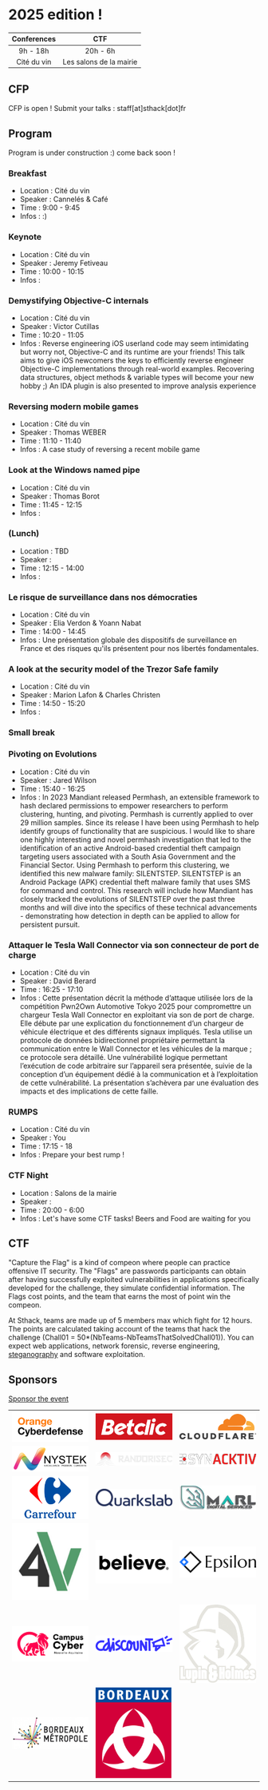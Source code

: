 # 2025 edition !

| Conferences |           CTF           |
| :---------: | :---------------------: |
|  9h - 18h   |        20h - 6h         |
| Cité du vin | Les salons de la mairie |

## CFP

CFP is open ! Submit your talks : staff[at]sthack[dot]fr

## Program

Program is under construction :) come back soon !

### Breakfast

- Location : Cité du vin
- Speaker : Cannelés & Café
- Time : 9:00 - 9:45
- Infos : :)

### Keynote

- Location : Cité du vin
- Speaker : Jeremy Fetiveau
- Time : 10:00 - 10:15
- Infos :

### Demystifying Objective-C internals

- Location : Cité du vin
- Speaker : Victor Cutillas
- Time : 10:20 - 11:05
- Infos : Reverse engineering iOS userland code may seem intimidating but worry not, Objective-C and its runtime are your friends! This talk aims to give iOS newcomers the keys to efficiently reverse engineer Objective-C implementations through real-world examples. Recovering data structures, object methods & variable types will become your new hobby ;) An IDA plugin is also presented to improve analysis experience

### Reversing modern mobile games

- Location : Cité du vin
- Speaker : Thomas WEBER
- Time : 11:10 - 11:40
- Infos : A case study of reversing a recent mobile game

### Look at the Windows named pipe

- Location : Cité du vin
- Speaker : Thomas Borot
- Time : 11:45 - 12:15
- Infos :

### (Lunch)

- Location : TBD
- Speaker :
- Time : 12:15 - 14:00
- Infos :

### Le risque de surveillance dans nos démocraties

- Location : Cité du vin
- Speaker : Elia Verdon & Yoann Nabat
- Time : 14:00 - 14:45
- Infos : Une présentation globale des dispositifs de surveillance en France et des risques qu'ils présentent pour nos libertés fondamentales.

### A look at the security model of the Trezor Safe family

- Location : Cité du vin
- Speaker : Marion Lafon & Charles Christen
- Time : 14:50 - 15:20
- Infos :

### Small break

### Pivoting on Evolutions

- Location : Cité du vin
- Speaker : Jared Wilson
- Time : 15:40 - 16:25
- Infos : In 2023 Mandiant released Permhash, an extensible framework to hash declared permissions to empower researchers to perform clustering, hunting, and pivoting. Permhash is currently applied to over 29 million samples. Since its release I have been using Permhash to help identify groups of functionality that are suspicious. I would like to share one highly interesting and novel permhash investigation that led to the identification of an active Android-based credential theft campaign targeting users associated with a South Asia Government and the Financial Sector. Using Permhash to perform this clustering, we identified this new malware family: SILENTSTEP. SILENTSTEP is an Android Package (APK) credential theft malware family that uses SMS for command and control. This research will include how Mandiant has closely tracked the evolutions of SILENTSTEP over the past three months and will dive into the specifics of these technical advancements - demonstrating how detection in depth can be applied to allow for persistent pursuit.

### Attaquer le Tesla Wall Connector via son connecteur de port de charge

- Location : Cité du vin
- Speaker : David Berard
- Time : 16:25 - 17:10
- Infos : Cette présentation décrit la méthode d’attaque utilisée lors de la compétition Pwn2Own Automotive Tokyo 2025 pour compromettre un chargeur Tesla Wall Connector en exploitant via son de port de charge. Elle débute par une explication du fonctionnement d’un chargeur de véhicule électrique et des différents signaux impliqués. Tesla utilise un protocole de données bidirectionnel propriétaire permettant la communication entre le Wall Connector et les véhicules de la marque ; ce protocole sera détaillé. Une vulnérabilité logique permettant l’exécution de code arbitraire sur l’appareil sera présentée, suivie de la conception d’un équipement dédié à la communication et à l’exploitation de cette vulnérabilité. La présentation s’achèvera par une évaluation des impacts et des implications de cette faille.

### RUMPS

- Location : Cité du vin
- Speaker : You
- Time : 17:15 - 18
- Infos : Prepare your best rump !

### CTF Night

- Location : Salons de la mairie
- Speaker :
- Time : 20:00 - 6:00
- Infos : Let's have some CTF tasks! Beers and Food are waiting for you

## CTF

"Capture the Flag" is a kind of compeon where people can practice offensive IT security. The "Flags" are passwords participants can obtain after having successfully exploited vulnerabilities in applications specifically developed for the challenge, they simulate confidential information. The Flags cost points, and the team that earns the most of point win the compeon.

At Sthack, teams are made up of 5 members max which fight for 12 hours. The points are calculated taking account of the teams that hack the challenge (Chall01 = 50\*(NbTeams-NbTeamsThatSolvedChall01)). You can expect web applications, network forensic, reverse engineering, [steganography](https://www.youtube.com/watch?v=dQw4w9WgXcQ) and software exploitation.

## Sponsors

[Sponsor the event](./Sthack%20-%20Sponsoring%202025.pdf)

<div class="table-sponsors">

|                                                                                                                                   |                                                                                               |                                                                                                         |
| --------------------------------------------------------------------------------------------------------------------------------- | --------------------------------------------------------------------------------------------- | ------------------------------------------------------------------------------------------------------- |
| <a href="https://www.orangecyberdefense.com/fr/" target="_blank">![orange](img/Orange_cyberdefense.png)</a>                       | <a href="https://www.betclic.fr/" target="_blank">![Betclic](img/Logo_Betclic_2019.png)</a>   | <a href="https://www.cloudflare.com/" target="_blank">![Cloudflare](img/Cloudflare_Logo.png)</a>        |
| <a href="https://www.nystek.com/" target="_blank">![Nystek](img/nystek.png)</a>                                                   | <a href="https://www.randorisec.fr/" target="_blank">![Randorisec](img/randorisec.png)</a>    | <a href="http://synacktiv.com/" target="_blank">![Synacktiv](img/synacktiv.png)</a>                     |
| <a href="https://www.carrefour.fr/" target="_blank">![Carrefour](img/Carrefour-Logo.png)</a>                                      | <a href="https://www.quarkslab.com/" target="_blank">![Quarkslab](img/QUARKSLAB_LOGO.png)</a> | <a href="https://marl-ds.com/" target="_blank">![Marl](img/marl.jpeg)</a>                               |
| <a href="https://hack4values.eu/" target="_blank">![hack4values](img/hack4values_logo.jpeg)</a>                                   | <a href="https://www.believe.com/" target="_blank">![Believe](img/logo-believe-black.png)</a> | <a href="https://www.epsilon-sec.com/" target="_blank">![Epsilon Sec](img/epsilon_full_320_132.png)</a> |
| <a href="https://www.campuscyber-na.fr/">![Cybercampus](img/cybercampus.png)</a>                                                  | <a href="https://www.cdiscount.com/" target="_blank">![Cdiscount](img/logo_cdiscount.png)</a> | <a href="https://www.landh.tech/" target="_blank">![Lupin & Holmes](img/landh.svg)</a>                  |
| <a href="https://www.bordeaux-metropole.fr/" target="_blank">![Bordeaux Metropole](img/logo-bordeaux-Metropole1-800x333.jpg) </a> | <a href="https://www.bordeaux.fr/" target="_blank">![Bordeaux](img/bordeaux.png)</a>          |                                                                                                         |

</div>
